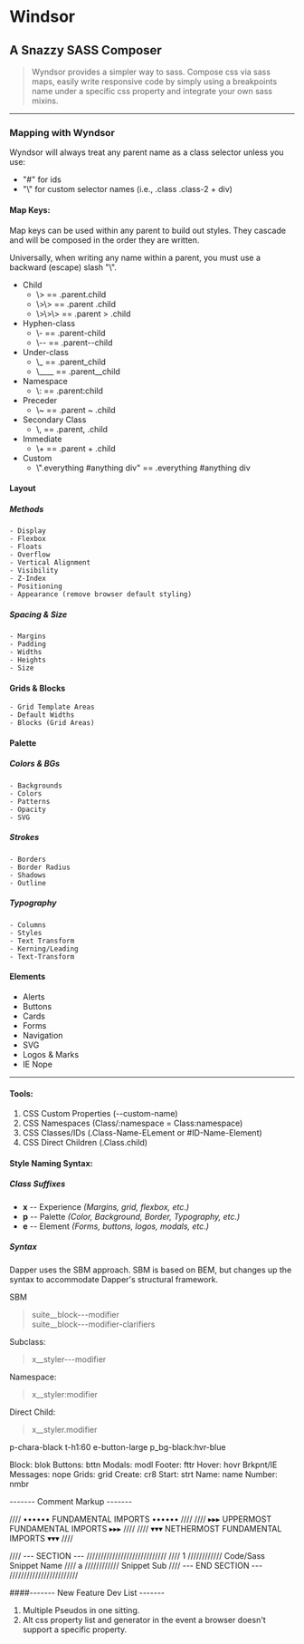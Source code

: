 # Windsor
## A Snazzy SASS Composer
> Wyndsor provides a simpler way to sass. Compose css via sass maps, easily write responsive code by simply using a breakpoints name under a specific css property and integrate your own sass mixins.

<hr>

### Mapping with Wyndsor
Wyndsor will always treat any parent name as a class selector unless you use:
- "#" for ids
- "\\\" for custom selector names (i.e., .class .class-2 + div)

#### Map Keys:
Map keys can be used within any parent to build out styles. They cascade and will be composed in the order they are written.

Universally, when writing any name within a parent, you must use a backward (escape) slash "\\".
- Child
  - \\> == .parent.child
  - \\>\\> == .parent .child
  - \\>\\>\\> == .parent > .child
- Hyphen-class
  - \\- == .parent-child
  - \\-- == .parent--child
- Under-class
  - \\_ == .parent_child
  - \\____ == .parent_\_child
- Namespace
  - \\: == .parent\:child
- Preceder
  - \\~ == .parent ~ .child
- Secondary Class
  - \\, == .parent, .child
- Immediate
  - \\+ == .parent + .child
- Custom
  - \\\".everything #anything div" == .everything #anything div


#### Layout
  ##### Methods
    - Display
    - Flexbox
    - Floats
    - Overflow
    - Vertical Alignment
    - Visibility
    - Z-Index
    - Positioning
    - Appearance (remove browser default styling)
  ##### Spacing & Size
    - Margins
    - Padding
    - Widths
    - Heights
    - Size
  #### Grids & Blocks
    - Grid Template Areas
    - Default Widths
    - Blocks (Grid Areas)
#### Palette
  ##### Colors & BGs
    - Backgrounds
    - Colors
    - Patterns
    - Opacity
    - SVG
  ##### Strokes
    - Borders
    - Border Radius
    - Shadows
    - Outline
  ##### Typography
    - Columns
    - Styles
    - Text Transform
    - Kerning/Leading
    - Text-Transform

#### Elements
  - Alerts
  - Buttons
  - Cards
  - Forms
  - Navigation
  - SVG
  - Logos & Marks
  - IE Nope
<hr>

#### Tools:
  1. CSS Custom Properties (--custom-name)
  2. CSS Namespaces (Class/:namespace = Class:namespace)
  3. CSS Classes/IDs (.Class-Name-ELement or #ID-Name-Element)
  4. CSS Direct Children (.Class.child)

#### Style Naming Syntax:
##### Class Suffixes
  - **x** -- Experience _(Margins, grid, flexbox, etc.)_
  - **p** -- Palette _(Color, Background, Border, Typography, etc.)_
  - **e** -- Element _(Forms, buttons, logos, modals, etc.)_

##### Syntax

Dapper uses the SBM approach. SBM is based on BEM, but changes up the syntax to accommodate Dapper's structural framework.

SBM
  > suite__block---modifier</br>
  > suite__block---modifier-clarifiers

  Subclass:
  > x__styler---modifier

  Namespace:
  > x__styler:modifier

  Direct Child:
  > x__styler.modifier


  p-chara-black
  t-h1:60
  e-button-large p_bg-black:hvr-blue

  Block: blok
  Buttons: bttn
	Modals: modl
	Footer: fttr
	Hover: hovr
	Brkpnt/IE Messages: nope
  Grids: grid
  Create: cr8
  Start: strt
  Name: name
  Number: nmbr

------- Comment Markup -------

//// •••••• FUNDAMENTAL IMPORTS •••••• ////
//// ▸▸▸ UPPERMOST FUNDAMENTAL IMPORTS ▸▸▸ ////
//// ▾▾▾ NETHERMOST FUNDAMENTAL IMPORTS ▾▾▾ ////

//// --- SECTION --- ////////////////////////////
  //// 1 //////////// Code/Sass Snippet Name
    //// a //////////// Snippet Sub
//// --- END SECTION --- ////////////////////////


####------- New Feature Dev List -------

1. Multiple Pseudos in one sitting.
2. Alt css property list and generator in the event a browser doesn't support a specific property.
